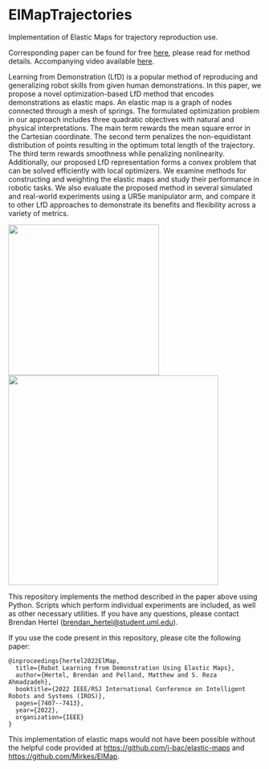 # ElMapTrajectories

Implementation of Elastic Maps for trajectory reproduction use.

Corresponding paper can be found for free [here](https://arxiv.org/abs/2208.02207), please read for method details. Accompanying video available [here](https://youtu.be/rZgN9Pkw0tg).

Learning from Demonstration (LfD) is a popular method of reproducing and generalizing robot skills from given human demonstrations. In this paper, we propose a novel optimization-based LfD method that encodes demonstrations as elastic maps. An elastic map is a graph of nodes connected through a mesh of springs. The formulated optimization problem in our approach includes three quadratic objectives with natural and physical interpretations. The main term rewards the mean square error in the Cartesian coordinate. The second term penalizes the non-equidistant distribution of points resulting in the optimum total length of the trajectory. The third term rewards smoothness while penalizing nonlinearity. Additionally, our proposed LfD representation forms a convex problem that can be solved efficiently with local optimizers. We examine methods for constructing and weighting the elastic maps and study their performance in robotic tasks. We also evaluate the proposed method in several simulated and real-world experiments using a UR5e manipulator arm, and compare it to other LfD approaches to demonstrate its benefits and flexibility across a variety of metrics.

<img src="https://github.com/brenhertel/ElMapTrajectories/blob/main/pictures/paper_figures/pressing_reproduction.png" alt="" width="300"/> <img src="https://github.com/brenhertel/ElMapTrajectories/blob/main/pictures/paper_figures/robot_pressing.png" alt="" width="418"/>

This repository implements the method described in the paper above using Python. Scripts which perform individual experiments are included, as well as other necessary utilities. If you have any questions, please contact Brendan Hertel (brendan_hertel@student.uml.edu).

If you use the code present in this repository, please cite the following paper:
```
@inproceedings{hertel2022ElMap,
  title={Robot Learning from Demonstration Using Elastic Maps},
  author={Hertel, Brendan and Pelland, Matthew and S. Reza Ahmadzadeh},
  booktitle={2022 IEEE/RSJ International Conference on Intelligent Robots and Systems (IROS)},
  pages={7407--7413},
  year={2022},
  organization={IEEE}
}
```
This implementation of elastic maps would not have been possible without the helpful code provided at https://github.com/j-bac/elastic-maps and https://github.com/Mirkes/ElMap.

